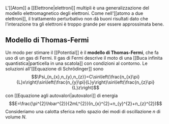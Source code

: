 L'[[Atom]] a [[Elettrone|elettroni]] multipli è una generalizzazione del modello elettromagnetico degli elettroni. Come nell'[[atomo a due elettroni]], il trattamento perturbativo non dà buoni risultati dato che l'interazione tra gli elettroni è troppo grande per essere approssimata bene.
## Modello di Thomas-Fermi
Un modo per stimare il [[Potential]] è il **modello di Thomas-Fermi**, che fa uso di un gas di Fermi. Il gas di Fermi descrive il moto di una [[Buca infinita quantistica|particella in una scatola]] con condizioni al contorno. Le soluzioni all'[[Equazione di Schrödinger]] sono
$$\Psi_{n_{x},n_{y},n_{z}}=C\sin\left(\frac{n_{x}\pi}{L}x\right)\sin\left(\frac{n_{y}\pi}{L}y\right)\sin\left(\frac{n_{z}\pi}{L}z\right)$$
con [[Equazione agli autovalori|autovalori]] di energia
$$E=\frac{\pi^{2}\hbar^{2}}{2mL^{2}}(n_{x}^{2}+n_{y}^{2}+n_{z}^{2})$$
Consideriamo una calotta sferica nello spazio dei modi di oscillazione $n$ di volume $N$.